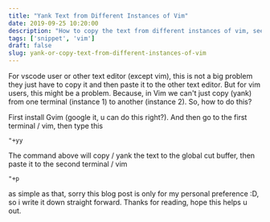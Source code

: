 ```yaml
---
title: "Yank Text from Different Instances of Vim"
date: 2019-09-25 10:20:00
description: "How to copy the text from different instances of vim, seems like copy from terminal one to another"
tags: ['snippet', 'vim']
draft: false
slug: yank-or-copy-text-from-different-instances-of-vim
---
```


For vscode user or other text editor (except vim), this is not a big problem they just have to copy it and then paste it to the other text editor. But for vim users, this might be a problem. Because, in Vim we can't just copy (yank) from one terminal (instance 1) to another (instance 2). So, how to do this?

First install Gvim  (google it, u can do this right?). And then go to the first terminal / vim, then type this

```
"+yy
```

The command above will copy / yank the text to the global cut buffer, then paste it to the second terminal / vim

```
"+p
```

as simple as that, sorry this blog post is only for my personal preference :D, so i write it down straight forward. Thanks for reading, hope this helps u out.
